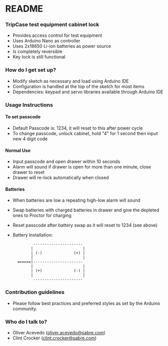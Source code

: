 # README #

### TripCase test equipment cabinet lock ###

* Provides access control for test equipment
* Uses Arduino Nano as controller
* Uses 2x18650 Li-ion batteries as power source
* Is completely reversible
* Key lock is still functional 

### How do I get set up? ###

* Modify sketch as necessary and load using Arduino IDE
* Configuration is handled at the top of the sketch for most items
* Dependencies: keypad and servo libraries available through Arduino IDE

### Usage Instructions ###

#### To set passcode ####
* Default Passcode is: 1234, it will reset to this after power cycle
* To change passcode, unlock cabinet, hold "4" for 1 second then input new 4 digit code
#### Normal Use ####
* Input passcode and open drawer within 10 seconds
* Alarm will sound if drawer is open for more than one minute, close drawer to reset
* Drawer will re-lock automatically when closed
#### Batteries ####
* When batteries are low a repeating high-low alarm will sound
* Swap batteries with charged batteries in drawer and give the depleted ones to Proctor for charging
* Reset passcode after battery swap as it will reset to 1234 (see above)
* Battery Installation:

		       ----------------------
		      |                      |
		      | (-)              (+) |
		      |                      |
		======|----------------------
		      |                      |
		      | (+)              (-) |
		      |                      |
		       ----------------------

### Contribution guidelines ###

* Please follow best practices and preferred styles as set by the Arduino community.

### Who do I talk to? ###

* Oliver Acevedo (oliver.acevedo@sabre.com)
* Clint Crocker (clint.crocker@sabre.com)